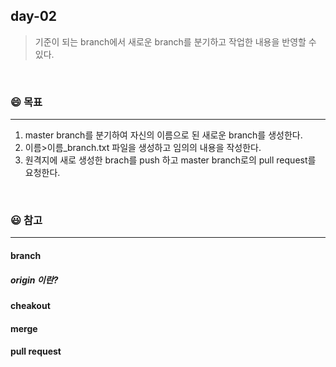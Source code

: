 ## day-02
> 기준이 되는 branch에서 새로운 branch를 분기하고 작업한 내용을 반영할 수 있다.

<br>

### :smile: 목표
---
1. master branch를 분기하여 자신의 이름으로 된 새로운 branch를 생성한다.
2. 이름>이름_branch.txt 파일을 생성하고 임의의 내용을 작성한다.
3. 원격지에 새로 생성한 brach를 push 하고 master branch로의 pull request를 요청한다.

<br>


### 😃 참고 
---
#### branch

##### origin 이란?

#### cheakout

#### merge


#### pull request
